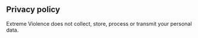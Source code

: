 ## Privacy policy

Extreme Violence does not collect, store, process or transmit your personal data.